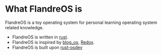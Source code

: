 # What FlandreOS is

FlandreOS is a toy operating system for personal learning operating system related knowledge.

- FlandreOS is written in [rust](https://www.rust-lang.org/).
- FlandreOS is inspired by [blog_os](https://os.phil-opp.com/), [Redox](https://www.redox-os.org/).
- FlandreOS is built upon [rust-osdev](https://github.com/rust-osdev)